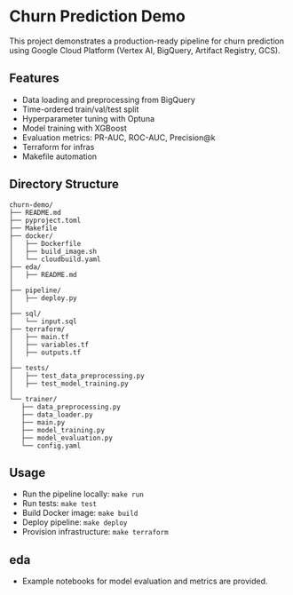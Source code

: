 # Churn Prediction Demo

This project demonstrates a production-ready pipeline for churn prediction using Google Cloud Platform (Vertex AI, BigQuery, Artifact Registry, GCS).

## Features
- Data loading and preprocessing from BigQuery
- Time-ordered train/val/test split
- Hyperparameter tuning with Optuna
- Model training with XGBoost
- Evaluation metrics: PR-AUC, ROC-AUC, Precision@k
- Terraform for infras
- Makefile automation

## Directory Structure
```
churn-demo/
├── README.md
├── pyproject.toml
├── Makefile
├── docker/
│   ├── Dockerfile
│   ├── build_image.sh
│   └── cloudbuild.yaml
├── eda/
│   ├── README.md
│
├── pipeline/
│   ├── deploy.py
│
├── sql/
│   └── input.sql
├── terraform/
│   ├── main.tf
│   ├── variables.tf
│   ├── outputs.tf
│
├── tests/
│   ├── test_data_preprocessing.py
│   ├── test_model_training.py
│
└── trainer/
   ├── data_preprocessing.py
   ├── data_loader.py
   ├── main.py
   ├── model_training.py
   ├── model_evaluation.py
   └── config.yaml
```



## Usage

- Run the pipeline locally: `make run`
- Run tests: `make test`
- Build Docker image: `make build`
- Deploy pipeline: `make deploy`
- Provision infrastructure: `make terraform`




## eda
- Example notebooks for model evaluation and metrics are provided.
